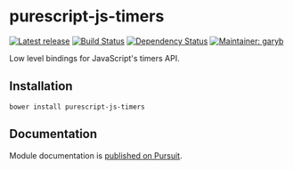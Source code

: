 # purescript-js-timers

[![Latest release](http://img.shields.io/bower/v/purescript-js-timers.svg)](https://github.com/purescript-contrib/purescript-js-timers/releases)
[![Build Status](https://travis-ci.org/purescript-contrib/purescript-js-timers.svg?branch=master)](https://travis-ci.org/purescript-contrib/purescript-js-timers)
[![Dependency Status](https://www.versioneye.com/user/projects/5796030108356c003c23db10/badge.svg?style=flat)](https://www.versioneye.com/user/projects/5796030108356c003c23db10)
[![Maintainer: garyb](https://img.shields.io/badge/maintainer-garyb-lightgrey.svg)](http://github.com/garyb)

Low level bindings for JavaScript's timers API.

## Installation

```
bower install purescript-js-timers
```

## Documentation

Module documentation is [published on Pursuit](http://pursuit.purescript.org/packages/purescript-js-timers).
